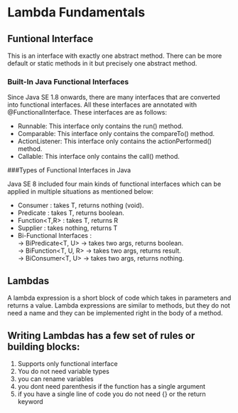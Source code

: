 # Lambda Fundamentals 

## Funtional Interface 

This is an interface with exactly one abstract method. There can be more default or static methods in it but precisely one abstract method. 

### Built-In Java Functional Interfaces

Since Java SE 1.8 onwards, there are many interfaces that are converted into functional interfaces. 
All these interfaces are annotated with @FunctionalInterface. These interfaces are as follows:

- Runnable: This interface only contains the run() method.
- Comparable: This interface only contains the compareTo() method.
- ActionListener: This interface only contains the actionPerformed() method.
- Callable: This interface only contains the call() method.

###Types of Functional Interfaces in Java

Java SE 8 included four main kinds of functional interfaces which can be applied in multiple situations as mentioned below:
   
- Consumer<T>   :   takes T, returns nothing (void).
- Predicate<T>  :   takes T, returns boolean.
- Function<T,R> :   takes T, returns R 
- Supplier<T>   :   takes nothing, returns T
- Bi-Functional Interfaces :  
-> BiPredicate<T, U> → takes two args, returns boolean.<br>
-> BiFunction<T, U, R> → takes two args, returns result.<br>
-> BiConsumer<T, U> → takes two args, returns nothing.<br>

                              
                              

## Lambdas 

A lambda expression is a short block of code which takes in parameters and returns a value. 
Lambda expressions are similar to methods, but they do not need a name and they can be implemented right in the body of a method.


## Writing Lambdas has a few set of rules or building blocks: 
1. Supports only functional interface
2. You do not need variable types
3. you can rename variables 
4. you dont need parenthesis if the function has a single argument
5. if you have a single line of code you do not need {} or the return keyword  


